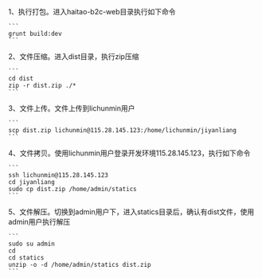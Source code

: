 1、执行打包。进入haitao-b2c-web目录执行如下命令

    ```
    grunt build:dev
    ```

2、文件压缩。进入dist目录，执行zip压缩

    ```
    cd dist
    zip -r dist.zip ./*
    ```

3、文件上传。文件上传到lichunmin用户

    ```
    scp dist.zip lichunmin@115.28.145.123:/home/lichunmin/jiyanliang
    ```

4、文件拷贝。使用lichunmin用户登录开发环境115.28.145.123，执行如下命令

    ```
    ssh lichunmin@115.28.145.123
    cd jiyanliang
    sudo cp dist.zip /home/admin/statics
    ```

5、文件解压。切换到admin用户下，进入statics目录后，确认有dist文件，使用admin用户执行解压

    ```
    sudo su admin
    cd
    cd statics
    unzip -o -d /home/admin/statics dist.zip
    ```

